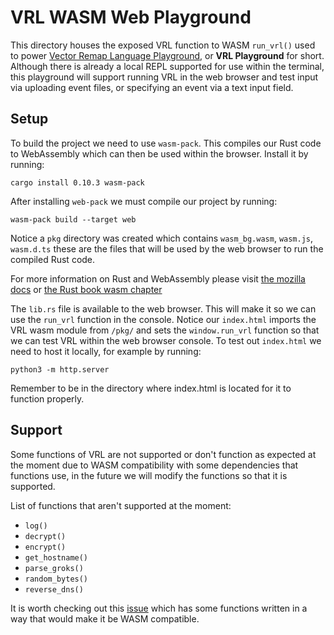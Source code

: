 # VRL WASM Web Playground

This directory houses the exposed VRL function to WASM `run_vrl()` used to 
power [Vector Remap Language Playground][vrl-playground], or **VRL Playground**
for short. Although there is already a local REPL supported for use within the
terminal, this playground will support running VRL in the web browser and test
input via uploading event files, or specifying an event via a text input field.

## Setup
To build the project we need to use `wasm-pack`. This compiles our Rust code
to WebAssembly which can then be used within the browser. Install it by running:

```shell
cargo install 0.10.3 wasm-pack
```

After installing `web-pack` we must compile our project by running:

```shell
wasm-pack build --target web
```

Notice a `pkg` directory was created which contains `wasm_bg.wasm`, `wasm.js`,
`wasm.d.ts` these are the files that will be used by the web browser to run the
compiled Rust code.

For more information on Rust and WebAssembly please visit 
[the mozilla docs][mozilla-wasm-rust-docs] or
[the Rust book wasm chapter][rust-book-wasm]

The `lib.rs` file is available to the web browser. This will make it so we can
use the `run_vrl` function in the console. Notice our `index.html` imports the
VRL wasm module from `/pkg/` and sets the `window.run_vrl` function so that
we can test VRL within the web browser console. To test out `index.html` we
need to host it locally, for example by running:

```shell
python3 -m http.server
```

Remember to be in the directory where index.html is located for it to function properly.

## Support
Some functions of VRL are not supported or don't function as expected at the
moment due to WASM compatibility with some dependencies that functions use, in
the future we will modify the functions so that it is supported.

List of functions that aren't supported at the moment:

- `log()`
- `decrypt()`
- `encrypt()`
- `get_hostname()`
- `parse_groks()`
- `random_bytes()`
- `reverse_dns()`

It is worth checking out this [issue](https://github.com/vectordotdev/vector/pull/6604/files)
which has some functions written in a way that would make it be WASM compatible.

[vector]: https://vector.dev
[vrl]: https://vrl.dev
[vrl-playground]: https://github.com/vectordotdev/vector/issues/14653
[mozilla-wasm-rust-docs]: https://developer.mozilla.org/en-US/docs/WebAssembly/Rust_to_wasm
[rust-book-wasm]: https://rustwasm.github.io/docs/book/
